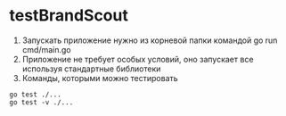 # testBrandScout

1. Запускать приложение нужно из корневой папки командой go run cmd/main.go
2. Приложение не требует особых условий, оно запускает все используя стандартные библиотеки
3. Команды, которыми можно тестировать
```
go test ./...
go test -v ./...
```
